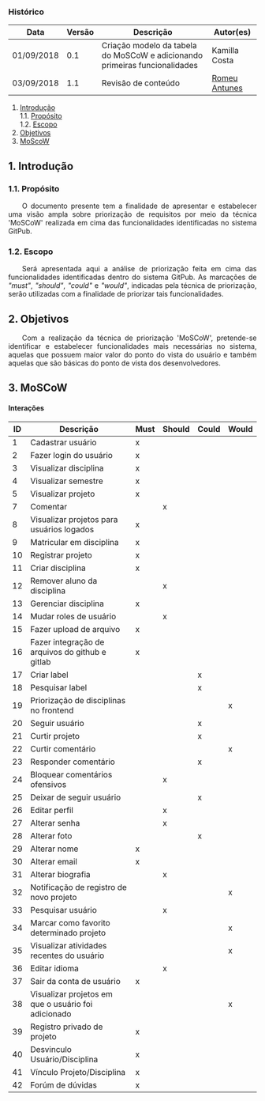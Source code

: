 ### Histórico
|Data|Versão|Descrição|Autor(es)|
|--|--|--|--|
| 01/09/2018 | 0.1 | Criação modelo da tabela do MoSCoW e adicionando primeiras funcionalidades | Kamilla Costa |
| 03/09/2018 | 1.1 | Revisão de conteúdo  | [Romeu Antunes](https://github.com/RomeuCarvalhoAntunes) |


1. [Introdução](#1-introdução)  
1.1. [Propósito](#11-propósito)  
1.2. [Escopo](#12-escopo)  
2. [Objetivos](#2-objetivos)  
3. [MoScoW](#4-moscow)  

## 1. Introdução
### 1.1. Propósito
<p align="justify">&emsp;&emsp;O documento presente tem a finalidade de apresentar e estabelecer uma visão ampla sobre priorização de requisitos por meio da técnica 'MoSCoW' realizada em cima das funcionalidades identificadas no sistema GitPub.</p>

### 1.2. Escopo
<p align="justify">&emsp;&emsp;Será apresentada aqui a análise de priorização feita em cima das funcionalidades identificadas dentro do sistema GitPub. As marcações de <i>"must"</i>, <i>"should"</i>, <i>"could"</i> e <i>"would"</i>, indicadas pela técnica de priorização, serão utilizadas com a finalidade de  priorizar tais funcionalidades.</p>

## 2. Objetivos
<p align="justify">&emsp;&emsp;Com a realização da técnica de priorização 'MoSCoW', pretende-se identificar e estabelecer funcionalidades mais necessárias no sistema, aquelas que possuem maior valor do ponto do vista do usuário e também aquelas que são básicas do ponto de vista dos desenvolvedores.</p>

## 3. MoSCoW

#### Interações
|ID|Descrição|Must|Should|Could|Would|
|--|--|--|--|--|--|
|1|Cadastrar usuário|x||||
|2|Fazer login do usuário|x||||
|3|Visualizar disciplina|x||||
|4|Visualizar semestre|x||||
|5|Visualizar projeto|x||||
|7|Comentar||x|||
|8|Visualizar projetos para usuários logados|x||||
|9|Matricular em disciplina|x||||
|10|Registrar projeto|x||||
|11|Criar disciplina|x||||
|12|Remover aluno da disciplina||x|||
|13|Gerenciar disciplina|x||||
|14|Mudar roles de usuário||x|||
|15|Fazer upload de arquivo|x||||
|16|Fazer integração de arquivos do github e gitlab|x||||
|17|Criar label|||x||
|18|Pesquisar label|||x||
|19|Priorização de disciplinas no frontend||||x|
|20|Seguir usuário|||x||
|21|Curtir projeto|||x||
|22|Curtir comentário||||x|
|23|Responder comentário|||x||
|24|Bloquear comentários ofensivos||x|||
|25|Deixar de seguir usuário|||x||
|26|Editar perfil||x|||
|27|Alterar senha||x|||
|28|Alterar foto|||x||
|29|Alterar nome|x||||
|30|Alterar email|x||||
|31|Alterar biografia||x|||
|32|Notificação de registro de novo projeto||||x|
|33|Pesquisar usuário||x|||
|34|Marcar como favorito determinado projeto||||x|
|35|Visualizar atividades recentes do usuário||||x|
|36|Editar idioma||x|||
|37|Sair da conta de usuário|x||||
|38|Visualizar projetos em que o usuário foi adicionado||||x|
|39|Registro privado de projeto|x||||
|40|Desvinculo Usuário/Disciplina|x||||
|41|Vínculo Projeto/Disciplina|x||||
|42|Forúm de dúvidas|x||||
